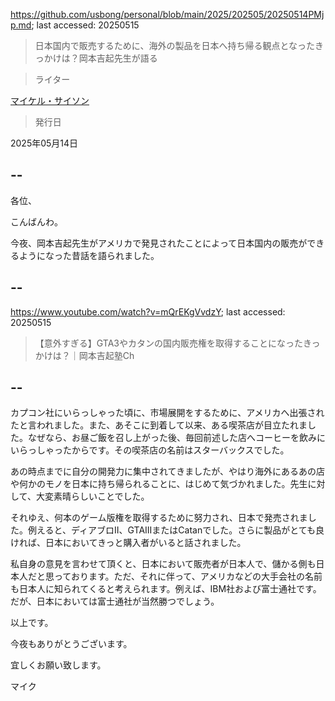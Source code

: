 https://github.com/usbong/personal/blob/main/2025/202505/20250514PMjp.md; last accessed: 20250515

> 日本国内で販売するために、海外の製品を日本へ持ち帰る観点となったきっかけは？岡本吉起先生が語る

> ライター

[マイケル・サイソン](https://www.linkedin.com/in/michaelsyson/)

> 発行日

2025年05月14日

## --

各位、

こんばんわ。

今夜、岡本吉起先生がアメリカで発見されたことによって日本国内の販売ができるようになった昔話を語られました。

## --

https://www.youtube.com/watch?v=mQrEKgVvdzY; last accessed: 20250515

> 【意外すぎる】GTA3やカタンの国内販売権を取得することになったきっかけは？｜岡本吉起塾Ch 

## --

カプコン社にいらっしゃった頃に、市場展開をするために、アメリカへ出張されたと言われました。また、あそこに到着して以来、ある喫茶店が目立たれました。なぜなら、お昼ご飯を召し上がった後、毎回前述した店へコーヒーを飲みにいらっしゃったからです。その喫茶店の名前はスターバックスでした。

あの時点までに自分の開発力に集中されてきましたが、やはり海外にあるあの店や何かのモノを日本に持ち帰られることに、はじめて気づかれました。先生に対して、大変素晴らしいことでした。

それゆえ、何本のゲーム版権を取得するために努力され、日本で発売されました。例えると、ディアブロII、GTAIIIまたはCatanでした。さらに製品がとても良ければ、日本においてきっと購入者がいると話されました。

私自身の意見を言わせて頂くと、日本において販売者が日本人で、儲かる側も日本人だと思っております。ただ、それに伴って、アメリカなどの大手会社の名前も日本人に知られてくると考えられます。例えば、IBM社および富士通社です。だが、日本においては富士通社が当然勝つでしょう。

以上です。

今夜もありがとうございます。

宜しくお願い致します。

マイク
